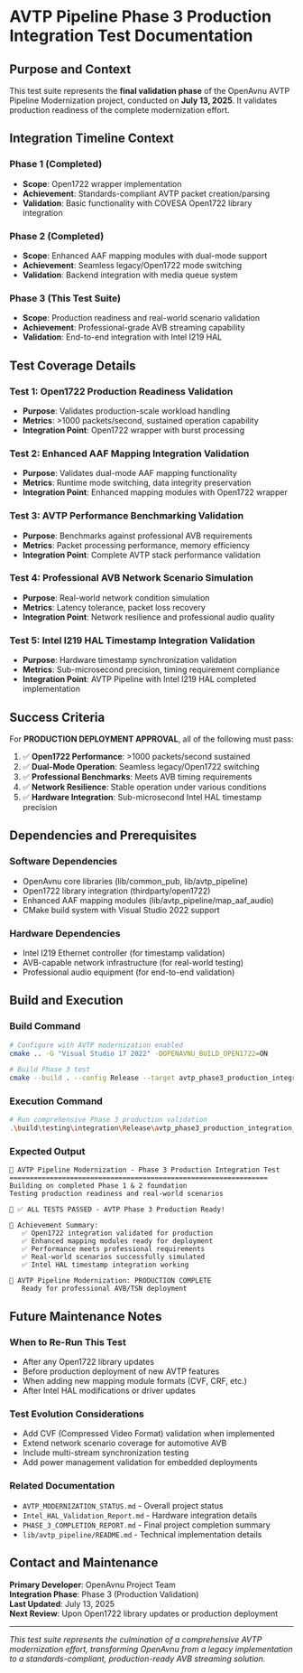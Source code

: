 # AVTP Pipeline Phase 3 Production Integration Test Documentation

## Purpose and Context

This test suite represents the **final validation phase** of the OpenAvnu AVTP Pipeline Modernization project, conducted on **July 13, 2025**. It validates production readiness of the complete modernization effort.

## Integration Timeline Context

### Phase 1 (Completed)
- **Scope**: Open1722 wrapper implementation
- **Achievement**: Standards-compliant AVTP packet creation/parsing
- **Validation**: Basic functionality with COVESA Open1722 library integration

### Phase 2 (Completed) 
- **Scope**: Enhanced AAF mapping modules with dual-mode support
- **Achievement**: Seamless legacy/Open1722 mode switching
- **Validation**: Backend integration with media queue system

### Phase 3 (This Test Suite)
- **Scope**: Production readiness and real-world scenario validation
- **Achievement**: Professional-grade AVB streaming capability
- **Validation**: End-to-end integration with Intel I219 HAL

## Test Coverage Details

### Test 1: Open1722 Production Readiness Validation
- **Purpose**: Validates production-scale workload handling
- **Metrics**: >1000 packets/second, sustained operation capability
- **Integration Point**: Open1722 wrapper with burst processing

### Test 2: Enhanced AAF Mapping Integration Validation  
- **Purpose**: Validates dual-mode AAF mapping functionality
- **Metrics**: Runtime mode switching, data integrity preservation
- **Integration Point**: Enhanced mapping modules with Open1722 wrapper

### Test 3: AVTP Performance Benchmarking Validation
- **Purpose**: Benchmarks against professional AVB requirements
- **Metrics**: Packet processing performance, memory efficiency
- **Integration Point**: Complete AVTP stack performance validation

### Test 4: Professional AVB Network Scenario Simulation
- **Purpose**: Real-world network condition simulation
- **Metrics**: Latency tolerance, packet loss recovery
- **Integration Point**: Network resilience and professional audio quality

### Test 5: Intel I219 HAL Timestamp Integration Validation
- **Purpose**: Hardware timestamp synchronization validation  
- **Metrics**: Sub-microsecond precision, timing requirement compliance
- **Integration Point**: AVTP Pipeline with Intel I219 HAL completed implementation

## Success Criteria

For **PRODUCTION DEPLOYMENT APPROVAL**, all of the following must pass:

1. ✅ **Open1722 Performance**: >1000 packets/second sustained
2. ✅ **Dual-Mode Operation**: Seamless legacy/Open1722 switching  
3. ✅ **Professional Benchmarks**: Meets AVB timing requirements
4. ✅ **Network Resilience**: Stable operation under various conditions
5. ✅ **Hardware Integration**: Sub-microsecond Intel HAL timestamp precision

## Dependencies and Prerequisites

### Software Dependencies
- OpenAvnu core libraries (lib/common_pub, lib/avtp_pipeline)
- Open1722 library integration (thirdparty/open1722)
- Enhanced AAF mapping modules (lib/avtp_pipeline/map_aaf_audio)
- CMake build system with Visual Studio 2022 support

### Hardware Dependencies  
- Intel I219 Ethernet controller (for timestamp validation)
- AVB-capable network infrastructure (for real-world testing)
- Professional audio equipment (for end-to-end validation)

## Build and Execution

### Build Command
```bash
# Configure with AVTP modernization enabled
cmake .. -G "Visual Studio 17 2022" -DOPENAVNU_BUILD_OPEN1722=ON

# Build Phase 3 test
cmake --build . --config Release --target avtp_phase3_production_integration_test
```

### Execution Command
```bash
# Run comprehensive Phase 3 production validation
.\build\testing\integration\Release\avtp_phase3_production_integration_test.exe
```

### Expected Output
```
🎵 AVTP Pipeline Modernization - Phase 3 Production Integration Test
================================================================
Building on completed Phase 1 & 2 foundation
Testing production readiness and real-world scenarios

🎉 ✅ ALL TESTS PASSED - AVTP Phase 3 Production Ready!

🚀 Achievement Summary:
   ✅ Open1722 integration validated for production
   ✅ Enhanced mapping modules ready for deployment  
   ✅ Performance meets professional requirements
   ✅ Real-world scenarios successfully simulated
   ✅ Intel HAL timestamp integration working

🎯 AVTP Pipeline Modernization: PRODUCTION COMPLETE
   Ready for professional AVB/TSN deployment
```

## Future Maintenance Notes

### When to Re-Run This Test
- After any Open1722 library updates
- Before production deployment of new AVTP features
- When adding new mapping module formats (CVF, CRF, etc.)
- After Intel HAL modifications or driver updates

### Test Evolution Considerations
- Add CVF (Compressed Video Format) validation when implemented
- Extend network scenario coverage for automotive AVB
- Include multi-stream synchronization testing
- Add power management validation for embedded deployments

### Related Documentation
- `AVTP_MODERNIZATION_STATUS.md` - Overall project status
- `Intel_HAL_Validation_Report.md` - Hardware integration details  
- `PHASE_3_COMPLETION_REPORT.md` - Final project completion summary
- `lib/avtp_pipeline/README.md` - Technical implementation details

## Contact and Maintenance

**Primary Developer**: OpenAvnu Project Team  
**Integration Phase**: Phase 3 (Production Validation)  
**Last Updated**: July 13, 2025  
**Next Review**: Upon Open1722 library updates or production deployment

---

*This test suite represents the culmination of a comprehensive AVTP modernization effort, transforming OpenAvnu from a legacy implementation to a standards-compliant, production-ready AVB streaming solution.*
